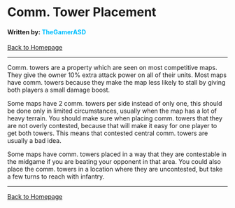 # Comm. Tower Placement
#### Written by: <span style="color:deepskyblue">TheGamerASD</span>
[Back to Homepage](..\index.html)

___

Comm. towers are a property which are seen on most competitive maps. They give the owner 10% extra attack power on all of their units.
Most maps have comm. towers because they make the map less likely to stall by giving both players a small damage boost.


Some maps have 2 comm. towers per side instead of only one, this should be done only in limited circumstances, usually when the map has a lot of heavy terrain.
You should make sure when placing comm. towers that they are not overly contested, because that will make it easy for one player to get both towers. This means that contested central comm. towers are usually a bad idea.


Some maps have comm. towers placed in a way that they are contestable in the midgame if you are beating your opponent in that area.
You could also place the comm. towers in a location where they are uncontested, but take a few turns to reach with infantry.

___

[Back to Homepage](..\index.html)<br>